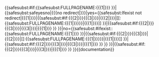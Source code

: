 <includeonly>{{safesubst:#if:{{safesubst:FULLPAGENAME:{{{1|}}} }}|{{safesubst:safeyesno|{{{no redirect|}}}|yes={{safesubst:Ifexist not redirect|{{{1|}}}|{{safesubst:#if:{{{2|}}}{{{3|}}}|{{{2|}}}|[[:{{safesubst:FULLPAGENAME:{{{1|}}}}}|{{{1|}}}]] }}|{{safesubst:#if:{{{2|}}}{{{3|}}}|{{{3|}}}|{{{1|}}} }} }}|no={{safesubst:#ifexist::{{safesubst:FULLPAGENAME:{{{1|}}} }}|{{safesubst:#if:{{{2|}}}{{{3|}}}|{{{2|}}}|[[:{{safesubst:FULLPAGENAME:{{{1|}}}}}|{{{1|}}}]] }}|{{safesubst:#if:{{{2|}}}{{{3|}}}|{{{3|}}}|{{{1|}}} }} }} }}|{{safesubst:#if:{{{2|}}}{{{3|}}}|{{{3|}}}|{{{1|}}} }} }}</includeonly><noinclude>{{documentation}}</noinclude>